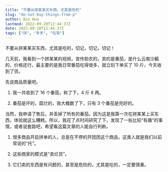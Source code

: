 ```yaml
---
title: "不要从拼某某买东西，尤其是吃的"
slug: "do-not-buy-things-from-p"
author: Bin Hua
lastmod: 2022-09-20T12:44:37Z
date: 2022-09-20T12:44:37Z
tags: ["拼", "多多", "垃圾"]
---
```


不要从拼某某买东西，尤其是吃的，切记，切记，切记！

几天前，我看到一个拼某某的视频，宣传助农的，卖的是番茄，是什么云南沙瓤的，价格还行，最主要的是我日常番茄吃得很多，就立刻下单买了 10 斤，今天收到了货。

先说商品质量吧。

1. 我一共收到了 16 个番茄，称了下，4 斤 8 两。

2. 番茄是坏的，腐烂的，我大概数了下，只有 3 个番茄是完好的。

当然，我申请了售后，并丢掉了所有的番茄。因为这是我第一次在拼某某上买东西，体验就这么糟糕。所以，我花了点时间研究了下，发现了一些比较“有趣”的事情，或者说套路吧，希望看这篇文章的人能自行判断。

1. 很多商品开启拼单的人，总是在不停的开团团这个商品，这类人就是我们以前常说的“托”。

2. 这些商家的模式是“卖烂货”。

3. 它们卖的东西是有问题的，甚至是危险的，尤其是吃的，一定要慎重。
